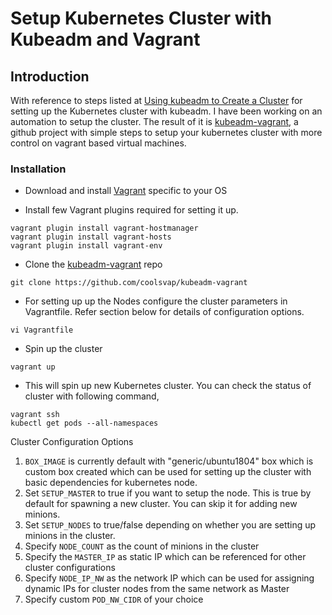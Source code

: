 # Setup Kubernetes Cluster with Kubeadm and Vagrant

## Introduction

With reference to steps listed at [Using kubeadm to Create a Cluster](https://kubernetes.io/docs/setup/independent/create-cluster-kubeadm/) for setting up the Kubernetes cluster with kubeadm. I have been working on an automation to setup the cluster. The result of it is [kubeadm-vagrant](https://github.com/coolsvap/kubeadm-vagrant), a github project with simple steps to setup your kubernetes cluster with more control on vagrant based virtual machines.

### Installation
- Download and install [Vagrant](https://www.vagrantup.com/) specific to your OS 

- Install few Vagrant plugins required for setting it up.

```
vagrant plugin install vagrant-hostmanager
vagrant plugin install vagrant-hosts
vagrant plugin install vagrant-env
```

- Clone the [kubeadm-vagrant](https://github.com/coolsvap/kubeadm-vagrant) repo

``` git clone https://github.com/coolsvap/kubeadm-vagrant ```

- For setting up up the Nodes configure the cluster parameters in Vagrantfile. Refer section below for details of configuration options.

``` vi Vagrantfile ```

- Spin up the cluster

``` vagrant up ```

- This will spin up new Kubernetes cluster. You can check the status of cluster with following command,

```
vagrant ssh
kubectl get pods --all-namespaces
```
Cluster Configuration Options

1. ``` BOX_IMAGE ``` is currently default with &quot;generic/ubuntu1804&quot; box which is custom box created which can be used for setting up the cluster with basic dependencies for kubernetes node.
2. Set ``` SETUP_MASTER ``` to true if you want to setup the node. This is true by default for spawning a new cluster. You can skip it for adding new minions.
3. Set ``` SETUP_NODES ``` to true/false depending on whether you are setting up minions in the cluster.
4. Specify ``` NODE_COUNT ``` as the count of minions in the cluster
5. Specify  the ``` MASTER_IP ``` as static IP which can be referenced for other cluster configurations
6. Specify ``` NODE_IP_NW ``` as the network IP which can be used for assigning dynamic IPs for cluster nodes from the same network as Master
7. Specify custom ``` POD_NW_CIDR ``` of your choice

